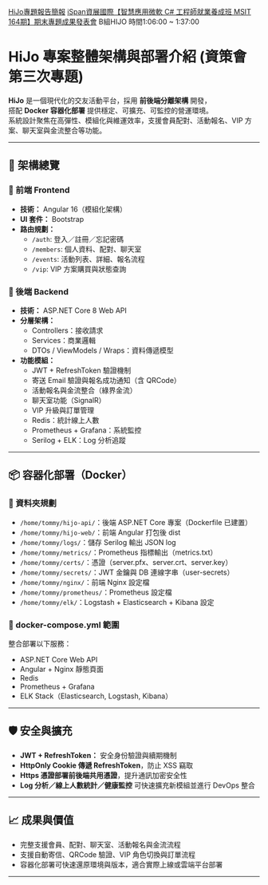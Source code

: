 [HiJo專題報告簡報](https://www.canva.com/design/DAGrR3uOTvU/tiLcPJzIJmQj9jCLxMbmXg/edit?utm_content=DAGrR3uOTvU&utm_campaign=designshare&utm_medium=link2&utm_source=sharebutton)
[iSpan資展國際【智慧應用微軟 C# 工程師就業養成班 MSIT 164期】期末專題成果發表會](https://youtu.be/qYOYJKjN7t0?t=4007) B組HIJO 時間1:06:00 ~ 1:37:00
# HiJo 專案整體架構與部署介紹 (資策會第三次專題)

**HiJo** 是一個現代化的交友活動平台，採用 **前後端分離架構** 開發，  
搭配 **Docker 容器化部署** 提供穩定、可擴充、可監控的營運環境。  
系統設計聚焦在高彈性、模組化與維運效率，支援會員配對、活動報名、VIP 方案、聊天室與金流整合等功能。

---

## 🧱 架構總覽

### 🔹 前端 Frontend
- **技術：** Angular 16（模組化架構）
- **UI 套件：** Bootstrap
- **路由規劃：**
  - `/auth`: 登入／註冊／忘記密碼
  - `/members`: 個人資料、配對、聊天室
  - `/events`: 活動列表、詳細、報名流程
  - `/vip`: VIP 方案購買與狀態查詢

### 🔹 後端 Backend
- **技術：** ASP.NET Core 8 Web API
- **分層架構：**
  - Controllers：接收請求
  - Services：商業邏輯
  - DTOs / ViewModels / Wraps：資料傳遞模型
- **功能模組：**
  - JWT + RefreshToken 驗證機制
  - 寄送 Email 驗證與報名成功通知（含 QRCode）
  - 活動報名與金流整合（綠界金流）
  - 聊天室功能（SignalR）
  - VIP 升級與訂單管理
  - Redis：統計線上人數
  - Prometheus + Grafana：系統監控
  - Serilog + ELK：Log 分析追蹤

---

## 📦 容器化部署（Docker）

### 📁 資料夾規劃
- `/home/tommy/hijo-api/`：後端 ASP.NET Core 專案（Dockerfile 已建置）
- `/home/tommy/hijo-web/`：前端 Angular 打包後 dist
- `/home/tommy/logs/`：儲存 Serilog 輸出 JSON log
- `/home/tommy/metrics/`：Prometheus 指標輸出（metrics.txt）
- `/home/tommy/certs/`：憑證（server.pfx、server.crt、server.key）
- `/home/tommy/secrets/`：JWT 金鑰與 DB 連線字串（user-secrets）
- `/home/tommy/nginx/`：前端 Nginx 設定檔
- `/home/tommy/prometheus/`：Prometheus 設定檔
- `/home/tommy/elk/`：Logstash + Elasticsearch + Kibana 設定

### 🐳 docker-compose.yml 範圍
整合部署以下服務：
- ASP.NET Core Web API
- Angular + Nginx 靜態頁面
- Redis
- Prometheus + Grafana
- ELK Stack（Elasticsearch, Logstash, Kibana）

---

## 🛡️ 安全與擴充
- **JWT + RefreshToken：** 安全身份驗證與續期機制
- **HttpOnly Cookie 傳遞 RefreshToken**，防止 XSS 竊取
- **Https 憑證部署前後端共用憑證**，提升通訊加密安全性
- **Log 分析／線上人數統計／健康監控** 可快速擴充新模組並進行 DevOps 整合

---

## 📈 成果與價值

- 完整支援會員、配對、聊天室、活動報名與金流流程
- 支援自動寄信、QRCode 驗證、VIP 角色切換與訂單流程
- 容器化部署可快速還原環境與版本，適合實際上線或雲端平台部署

---

